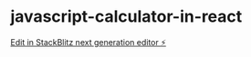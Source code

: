 # javascript-calculator-in-react

[Edit in StackBlitz next generation editor ⚡️](https://stackblitz.com/~/github.com/gabrielhenrique123/javascript-calculator-in-react)